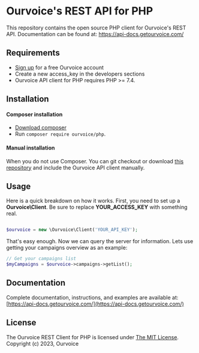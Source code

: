 Ourvoice's REST API for PHP
===============================
This repository contains the open source PHP client for Ourvoice's REST API.
Documentation can be found at: https://api-docs.getourvoice.com/

Requirements
-----

- [Sign up](https://app.getourvoice.com/auth/register) for a free Ourvoice account
- Create a new access_key in the developers sections
- Ourvoice API client for PHP requires PHP >= 7.4.

Installation
-----

#### Composer installation

- [Download composer](https://getcomposer.org/doc/00-intro.md#installation-nix)
- Run `composer require ourvoice/php`.

#### Manual installation

When you do not use Composer. You can git checkout or download [this repository](https://github.com/shadonet/ourvoice-php) and include the Ourvoice API client manually.


Usage
-----

Here is a quick breakdown on how it works. First, you need to set up a **Ourvoice\Client**. Be sure to replace **YOUR_ACCESS_KEY** with something real.

```php

$ourvoice = new \Ourvoice\Client('YOUR_API_KEY');

```

That's easy enough. Now we can query the server for information. Lets use getting your campaigns overview as an example:

```php
// Get your campaigns list
$myCampaigns = $ourvoice->campaigns->getList();
```

Documentation
----
Complete documentation, instructions, and examples are available at:
[https://api-docs.getourvoice.com/](https://api-docs.getourvoice.com/)


License
----
The Ourvoice REST Client for PHP is licensed under [The MIT License](https://opensource.org/license/mit-0/). Copyright (c) 2023, Ourvoice
